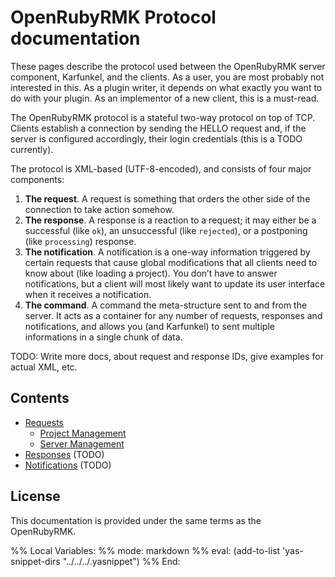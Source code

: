 OpenRubyRMK Protocol documentation
==================================

These pages describe the protocol used between the OpenRubyRMK server
component, Karfunkel, and the clients. As a user, you are most
probably not interested in this. As a plugin writer, it depends on
what exactly you want to do with your plugin. As an implementor of a
new client, this is a must-read.

The OpenRubyRMK protocol is a stateful two-way protocol on top of
TCP. Clients establish a connection by sending the HELLO request and,
if the server is configured accordingly, their login credentials (this
is a TODO currently).

The protocol is XML-based (UTF-8-encoded), and consists of four major
components:

1. **The request**. A request is something that orders the other side of
   the connection to take action somehow.
2. **The response**. A response is a reaction to a request; it may
   either be a successful (like `ok`), an unsuccessful (like
   `rejected`), or a postponing (like `processing`) response.
3. **The notification**. A notification is a one-way information
   triggered by certain requests that cause global modifications that
   all clients need to know about (like loading a project). You don’t
   have to answer notifications, but a client will most likely want to
   update its user interface when it receives a notification.
4. **The command**. A command the meta-structure sent to and from the
   server. It acts as a container for any number of requests,
   responses and notifications, and allows you (and Karfunkel) to sent
   multiple informations in a single chunk of data.

TODO: Write more docs, about request and response IDs, give examples
for actual XML, etc.

Contents
--------

* [Requests](requests/index.html)
  * [Project Management](requests/project_management.html)
  * [Server Management](requests/server_management.html)
* [Responses](responses/index.html) (TODO)
* [Notifications](notifications/index.html) (TODO)

License
-------

This documentation is provided under the same terms as the
OpenRubyRMK.

%% Local Variables:
%% mode: markdown
%% eval: (add-to-list 'yas-snippet-dirs "../../../.yasnippet")
%% End:
